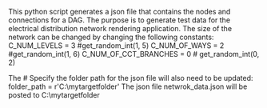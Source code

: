 This python script generates a json file that contains the nodes and connections for a DAG.  The purpose is to generate test data for the electrical distribution network rendering application.
The size of the network can be changed by changing the following constants:
C_NUM_LEVELS = 3 #get_random_int(1, 5)
C_NUM_OF_WAYS = 2 #get_random_int(1, 6)
C_NUM_OF_CCT_BRANCHES = 0 # get_random_int(0, 2)

The # Specify the folder path for the json file will also need to be updated:
folder_path = r'C:\mytargetfolder'
The json file netwrok_data.json will be posted to C:\mytargetfolder 
